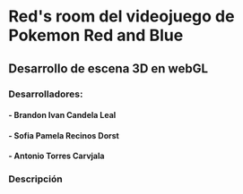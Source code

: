 # Red's room del videojuego de Pokemon Red and Blue
## Desarrollo de escena 3D en webGL

### Desarrolladores:
####  - Brandon Ivan Candela Leal
####  - Sofia Pamela Recinos Dorst
####  - Antonio Torres Carvjala

### Descripción
#### 
